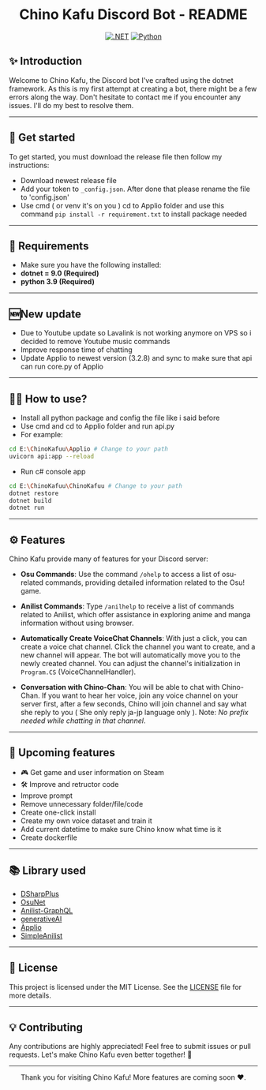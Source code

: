 <div align="center">

# Chino Kafu Discord Bot - README

[![.NET](https://img.shields.io/badge/.NET-512BD4?style=for-the-badge&logo=.net&logoColor=white)](https://dotnet.microsoft.com/)
[![Python](https://img.shields.io/badge/Python-3776AB?style=for-the-badge&logo=python&logoColor=white)](https://www.python.org/)
</div>

## ✨ **Introduction**

Welcome to Chino Kafu, the Discord bot I've crafted using the dotnet framework. As this is my first attempt at creating a bot, there might be a few errors along the way. Don't hesitate to contact me if you encounter any issues. I'll do my best to resolve them.

---

## 🚀 Get started
To get started, you must download the release file then follow my instructions:
- Download newest release file
- Add your token to `_config.json`. After done that please rename the file to 'config.json'
- Use cmd ( or venv it's on you ) cd to Applio folder and use this command ```pip install -r requirement.txt``` to install package needed

---

## 🔧 **Requirements**
- Make sure you have the following installed:
- **dotnet = 9.0 (Required)** 
- **python 3.9 (Required)**

---

## 🆕**New update**
- Due to Youtube update so Lavalink is not working anymore on VPS so i decided to remove Youtube music commands
- Improve response time of chatting
- Update Applio to newest version (3.2.8) and sync to make sure that api can run core.py of Applio

---

## 🧑‍💻 **How to use?**
- Install all python package and config the file like i said before
- Use cmd and cd to Applio folder and run api.py
- For example:
```bash
cd E:\ChinoKafuu\Applio # Change to your path
uvicorn api:app --reload
```
- Run c# console app
```bash
cd E:\ChinoKafuu\ChinoKafuu # Change to your path
dotnet restore
dotnet build
dotnet run
```

---

## ⚙️ **Features**

Chino Kafu provide many of features for your Discord server:

- **Osu Commands**: Use the command `/ohelp` to access a list of osu-related commands, providing detailed information related to the Osu! game.

- **Anilist Commands**: Type `/anilhelp` to receive a list of commands related to Anilist, which offer assistance in exploring anime and manga information without using browser.

- **Automatically Create VoiceChat Channels**: With just a click, you can create a voice chat channel. Click the channel you want to create, and a new channel will appear. The bot will automatically move you to the newly created channel. You can adjust the channel's initialization in `Program.CS` (VoiceChannelHandler).

- **Conversation with Chino-Chan**: You will be able to chat with Chino-Chan. If you want to hear her voice, join any voice channel on your server first, after a few seconds, Chino will join channel and say what she reply to you ( She only reply ja-jp language only ). Note: *No prefix needed while chatting in that channel*.

---

## 🌟 **Upcoming features**
- 🎮 Get game and user information on Steam
- 🛠️ Improve and retructor code
- Improve prompt
- Remove unnecessary folder/file/code
- Create one-click install
- Create my own voice dataset and train it
- Add current datetime to make sure Chino know what time is it
- Create dockerfile

---

## 📚 **Library used**
- [DSharpPlus](https://github.com/DSharpPlus/DSharpPlus)
- [OsuNet](https://github.com/Blackcat76iT/OsuNet/tree/29571b5270b52c628a809225ce32c20573b65a3b)
- [Anilist-GraphQL](https://github.com/AniList/ApiV2-GraphQL-Docs)
- [generativeAI](https://github.com/google/generative-ai-docs)
- [Applio](https://github.com/IAHispano/Applio)
- [SimpleAnilist](https://github.com/nupniichan/SimpleAnilist)

---

## 📝 **License**

This project is licensed under the MIT License. See the [LICENSE](https://github.com/nupniichan/ChinoKafuu/blob/main/LICENSE) file for more details.  

---

## 💡 **Contributing**
Any contributions are highly appreciated! Feel free to submit issues or pull requests. Let's make Chino Kafu even better together! 🤝

---

<div align="center">Thank you for visiting Chino Kafu! More features are coming soon ❤️.</div>
